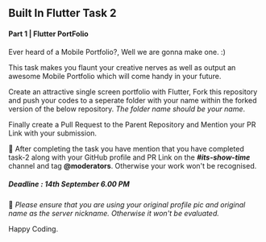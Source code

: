 ## Built In Flutter Task 2

#### Part 1 | Flutter PortFolio

Ever heard of a Mobile Portfolio?, Well we are gonna make one. :)

This task makes you flaunt your creative nerves as well as output an awesome Mobile Portfolio which will come handy in your future.

Create an attractive single screen portfolio with Flutter, Fork this repository and push your codes to a seperate folder with your name within the forked version of the below repository. *The folder name should be your name*.

Finally create a Pull Request to the Parent Repository and Mention your PR Link with your submission.

:checkered_flag: After completing the task you have mention that you have completed task-2 along with your GitHub profile and PR Link on the ***#its-show-time*** channel and tag **@moderators**. Otherwise your work won't be recognised.

##### Deadline : 14th September 6.00 PM

:round_pushpin: *Please ensure that you are using your original profile pic and original name as the server nickname. Otherwise it won't be evaluated.*

Happy Coding.

